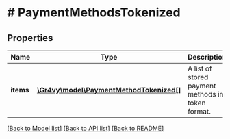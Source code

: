 # # PaymentMethodsTokenized

## Properties

Name | Type | Description | Notes
------------ | ------------- | ------------- | -------------
**items** | [**\Gr4vy\model\PaymentMethodTokenized[]**](PaymentMethodTokenized.md) | A list of stored payment methods in token format. | [optional]

[[Back to Model list]](../../README.md#models) [[Back to API list]](../../README.md#endpoints) [[Back to README]](../../README.md)
